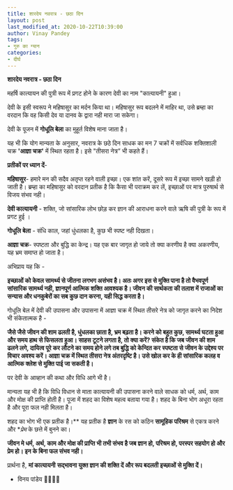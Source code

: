 ```yaml
---
title: शारदेय नवरात्र - छठा दिन
layout: post
last_modified_at: 2020-10-22T10:39:00
author: Vinay Pandey
tags:
- गुरु का ग्यान
categories:
- दीर्घ
---
```

**शारदेय नवरात्र - छठा दिन**


महर्षि कात्यायन की पुत्री रूप में प्रगट होने के कारण देवी का नाम "कात्यायनी" हुआ। 

देवी के इसी स्वरूप ने महिषासुर का मर्दन किया था। महिषासुर रूप बदलने में माहिर था, उसे ब्रम्हा का वरदान कि वह किसी देव या दानव के द्वारा नही मारा जा सकेगा। 

देवी के पूजन में **गोधूलि बेला** का मुहूर्त विशेष माना जाता है।

यह भी कि योग मान्यता के अनुसार, नवरात्र के छठे दिन साधक का मन 7 चक्रों में सर्वधिक शक्तिशाली चक्र **'आज्ञा चक्र'** में स्थित रहता है। इसे "तीसरा नेत्र” भी कहते हैं।

**प्रतीकों पर ध्यान दें**- 

**महिषासुर**- हमारे मन की सदैव अतृप्त रहने वाली इच्छा। एक शांत करें, दूसरे रूप में इच्छा सामने खड़ी हो जाती है। ब्रम्हा का महिषासुर को वरदान प्रतीक है कि कैसा भी पराक्रम कर लें, इच्छाओं पर मात्र पुरुषार्थ से विजय संभव नही। 

**देवी कात्यायनी** - शक्ति, जो सांसारिक लोभ छोड़ कर ज्ञान की आराधना करने वाले ऋषि की पुत्री के रूप में प्रगट हुई । 

**गोधूलि बेला** - संधि काल, जहां धुंधलका है, कुछ भी स्पष्ट नही दिखता।

**आज्ञा चक्र**- स्पष्टता और बुद्धि का केन्द्र। यह एक बार जागृत हो जाये तो क्या करणीय है क्या अकरणीय, यह भ्रम समाप्त हो जाता है। 

अभिप्राय यह कि -

**इच्छाओं को केवल सामर्थ्य से जीतना लगभग असंभव है।  अतः अगर इस से मुक्ति पाना है तो वैभवपूर्ण सांसारिक सामर्थ्य नही, ज्ञानपूर्ण आत्मिक शक्ति आवश्यक है। जीवन की सार्थकता की तलाश में राजाओं का सन्यास और धनकुबेरों का सब कुछ दान करना, यही सिद्ध करता है।**

गोधूलि बेल में देवी की उपासना और उपासना में आज्ञा चक्र में स्थित तीसरे नेत्र को जागृत करने का निदेश भी संकेतात्मक है -

**जैसे जैसे जीवन की शाम ढलती है, धुंधलका छाता है, भ्रम बढ़ता है। करने को बहुत कुछ, सामर्थ्य घटता हुआ और समय हाथ से फिसलता हुआ।  साहस टूटने लगता है, तो क्या करें? संकेत है कि जब जीवन की शाम ढलने लगे, दायित्व पूरे कर  लौटने का समय होने लगे तब बुद्धि को केन्दित कर स्पष्टता से जीवन के उद्देश्य पर विचार अवश्य करें।  आज्ञा चक्र में स्थित तीसरा नेत्र अंतरदृष्टि है। उसे खोल कर के ही सांसारिक कलह व आत्मिक क्लेश से मुक्ति पाई जा सकती है।**

पर देवी के आव्हान की कथा और विधि आगे भी है। 

मान्यता यह भी है कि विधि विधान से माता कात्यायनी की उपासना करने वाले साधक को धर्म, अर्थ, काम और मोक्ष की प्राप्ति होती है। पूजा में शहद का विशेष महत्व बताया गया है। शहद के बिना भोग अधूरा रहता है और पूरा फल नही मिलता है। 

शहद का भोग भी एक प्रतीक है।** यह प्रतीक है **ज्ञान** के रस को कठिन **सामूहिक परिश्रम** से एकत्र करने और **प्रेम* के छत्ते में बुनने का।  

**जीवन मे धर्म, अर्थ, काम और मोक्ष की प्राप्ति भी तभी संभव है जब ज्ञान हो, परिश्रम हो, परस्पर सहयोग हो और प्रेम हो। इन के बिना फल संभव नही।**

प्रार्थना है,
**मां कात्यायनी**
**सद्भावना युक्त ज्ञान की शक्ति दें और रूप बदलती इच्छाओं से मुक्ति दें।**

- विनय पांडेय
🙏🌷🌷🙏


